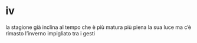# iv

la stagione già inclina
al tempo che è più matura
più piena la sua luce
ma c’è rimasto l’inverno
impigliato tra i gesti
